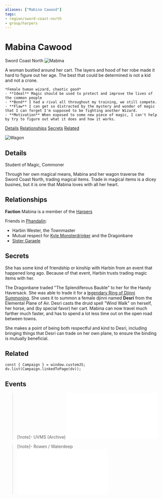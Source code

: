```yaml
---
aliases: ["Mabina Cawood"]
tags:
- region/sword-coast-north
- group/harpers
---
```

# Mabina Cawood
<span class="subhead">Sword Coast North</span>
![Mabina](/assets/attachments/mabina.jpg#portrait)

A woman bustled around her cart. The layers and hood of her robe made it hard to figure out her age. The best that could be determined is not a kid and not a crone.

```ad-npc
*Female human wizard, chaotic good*  
- **Ideal** Magic should be used to protect and improve the lives of the common people
- **Bond** I had a rival all throughout my training, we still compete.
- **Flaw** I can get so distracted by the mystery and wonder of magic that I can forget I'm supposed to be fighting another Wizard.
- **Motivation** When exposed to some new piece of magic, I can't help by try to figure out what it does and how it works.
```

<span class="nav">[Details](#Details) [Relationships](#Relationships) [Secrets](#Secrets) [Related](#Related)</span>

![Wagon](/assets/attachments/mabina-wagon.png#portrait)
## Details
<span class="subhead">Student of Magic, Commoner</span>

Through her own magical means, Mabina and her wagon traverse the Sword Coast North, trading magical items. Trade in magical items is a dicey busines, but it is one that Mabina loves with all her heart.

## Relationships

**Faction** Mabina is a member of the [Harpers](../groups/harpers.md)

Friends in [Phandalin](../places/phandalin.md):
- Harbin Wester, the Townmaster
- Mutual respect for [Kyle Monsterdrinker](../../archive/uvms/characters/kyle-monsterdrinker.md) and the Dragonbane
- [Sister Garaele](../../archive/uvms/sword-coast/npcs/phandalin/sister-garaele.md)

## Secrets

She has some kind of friendship or kinship with Harbin from an event that happened long ago. Because of that event, Harbin trusts trading magic items with her. 

The Dragonbane traded "The Splendiferous Bauble" to her for the Handy Haversack. She was able to trade it for a [legendary Ring of Djinni Summoning][1]. She uses it to summon a female djinni named **Desri** from the Elemental Plane of Air. Desri casts the druid spell "Wind Walk" on herself, her horse, and (by special favor) her cart. Mabina can now travel much farther much faster, and has to spend a lot less time out on the open road between towns.

She makes a point of being both respectful and kind to Desri, including bringing things that Desri can trade on her own plane, to ensure the binding is mutually beneficial.

[1]: https://roll20.net/compendium/dnd5e/Ring%20of%20Djinni%20Summoning#content

## Related
```dataviewjs
const { Campaign } = window.customJS;
dv.list(Campaign.linkedToPage(dv));
```

## Events
> [!note]- UVMS (Archive)
> ![Mabina](/archive/uvms/npc-events.md#Mabina)

> [!note]- Rowen / Waterdeep
> ![Mabina Cawood](/heist/encounters/npc-events.md#Mabina%20Cawood)